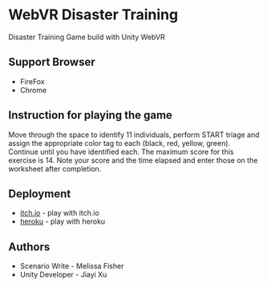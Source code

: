 # WebVR Disaster Training
Disaster Training Game build with Unity WebVR
## Support Browser
* FireFox
* Chrome
## Instruction for playing the game
Move through the space to identify 11 individuals, perform START triage and assign the appropriate color tag to each (black, red, yellow, green). Continue until you have identified each. The maximum score for this exercise is 14.  Note your score and the time elapsed and enter those on the worksheet after completion.
## Deployment
* [itch.io](https://xujiayi.itch.io/disaster-training) - play with itch.io
* [heroku](https://umassmedical.herokuapp.com/) - play with heroku
## Authors
* Scenario Write - Melissa Fisher
* Unity Developer - Jiayi Xu
